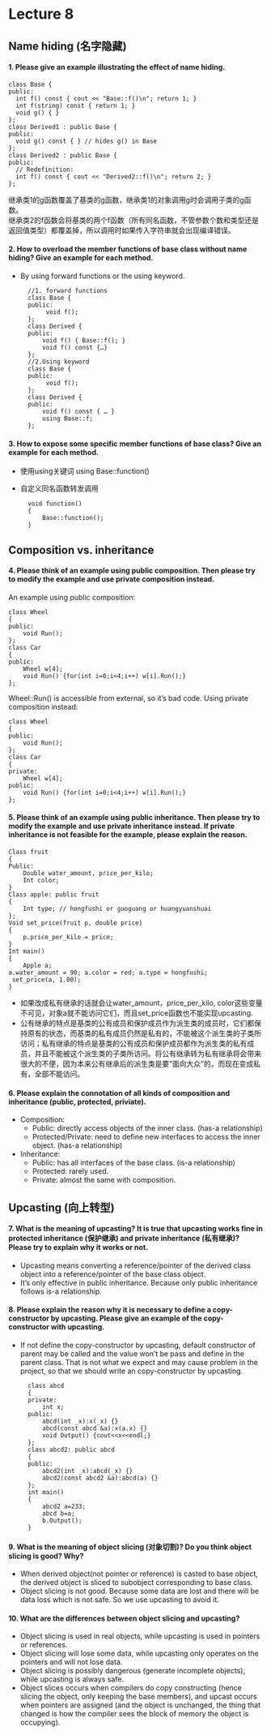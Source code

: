 # Lecture 8
##	Name hiding (名字隐藏)
#### 1.	Please give an example illustrating the effect of name hiding.




	class Base {
	public:
	  int f() const { cout << "Base::f()\n"; return 1; }
	  int f(string) const { return 1; }
	  void g() { }
	};
	class Derived1 : public Base {
	public: 
	  void g() const { } // hides g() in Base
	};
	class Derived2 : public Base {
	public:
	  // Redefinition:
	  int f() const { cout << "Derived2::f()\n"; return 2; }
	};
继承类1的g函数覆盖了基类的g函数，继承类1的对象调用g时会调用子类的g函数。  
继承类2的f函数会将基类的两个f函数（所有同名函数，不管参数个数和类型还是返回值类型）都覆盖掉，所以调用时如果传入字符串就会出现编译错误。


#### 2. How to overload the member functions of base class without name hiding? Give an example for each method.
- By using forward functions or the using keyword.

		//1. forward functions
		class Base {
		public:
		     void f();
		};
		class Derived {
		public:
		    void f() { Base::f(); }
		    void f() const {…}
		};
		//2.Using keyword
		class Base {
		public:
		     void f();
		};
		class Derived {
		public:
		    void f() const { … }
		    using Base::f;
		};





#### 3. How to expose some specific member functions of base class? Give an example for each method.

- 使用using关键词 using Base::function()
- 自定义同名函数转发调用

		void function()	
		{
			Base::function();
		}


##	Composition vs. inheritance
#### 4. Please think of an example using public composition. Then please try to modify the example and use private composition instead. 



An example using public composition:

	class Wheel
	{
	public:
		void Run();
	};
	class Car
	{
	public:
		Wheel w[4];
		void Run() {for(int i=0;i<4;i++) w[i].Run();}
	};
Wheel::Run() is accessible from external, so it’s bad code. Using private composition instead:

	class Wheel
	{
	public:
		void Run();
	};
	class Car
	{
	private:
		Wheel w[4];
	public:
		void Run() {for(int i=0;i<4;i++) w[i].Run();}
	};




#### 5. Please think of an example using public inheritance. Then please try to modify the example and use private inheritance instead. If private inheritance is not feasible for the example, please explain the reason. 


	Class fruit
	{
	Public:
		Double water_amount, price_per_kilo;
		Int color;	
	}
	Class apple: public fruit 
	{
		Int type; // hongfushi or guoguang or huangyuanshuai
	};
	Void set_price(fruit p, double price)
	{
		p.price_per_kilo = price;
	}
	Int main()
	{
		Apple a;
	a.water_amount = 90; a.color = red; a.type = hongfushi;
	 set_price(a, 1.00);
	}

- 如果改成私有继承的话就会让water_amount，price_per_kilo, color这些变量不可见，对象a就不能访问它们，而且set_price函数也不能实现upcasting.
- 公有继承的特点是基类的公有成员和保护成员作为派生类的成员时，它们都保持原有的状态，而基类的私有成员仍然是私有的，不能被这个派生类的子类所访问；私有继承的特点是基类的公有成员和保护成员都作为派生类的私有成员，并且不能被这个派生类的子类所访问。将公有继承转为私有继承将会带来很大的不便，因为本来公有继承后的派生类是要“面向大众”的，而现在变成私有，全部不能访问。


#### 6. Please explain the connotation of all kinds of composition and inheritance (public, protected, priviate).

- Composition:
  - Public: directly access objects of the inner class. (has-a relationship)
  - Protected/Private: need to define new interfaces to access the inner object. (has-a relationship)
- Inheritance:
  - Public: has all interfaces of the base class. (is-a relationship)
  - Protected: rarely used.
  - Private: almost the same with composition.

##	Upcasting (向上转型)
#### 7. What is the meaning of upcasting? It is true that upcasting works fine in protected inheritance (保护继承) and private inheritance (私有继承)? Please try to explain why it works or not.

- Upcasting means converting a reference/pointer of the derived class object into a reference/pointer of the base class object. 
- It’s only effective in public inheritance. Because only public inheritance follows is-a relationship.



#### 8. Please explain the reason why it is necessary to define a copy-constructor by upcasting. Please give an example of the copy-constructor with upcasting.


- If not define the copy-constructor by upcasting, default constructor of parent may be called and the value won’t be pass and define in the parent class. That is not what we expect and may cause problem in the project, so that we should write an copy-constructor by upcasting.
		
		class abcd
		{
		private:
			int x;
		public:
			abcd(int _x):x(_x) {}
			abcd(const abcd &a):x(a.x) {}
			void Output() {cout<<x<<endl;}
		};
		class abcd2: public abcd
		{
		public:
			abcd2(int _x):abcd(_x) {}
			abcd2(const abcd2 &a):abcd(a) {}
		};
		int main()
		{
			abcd2 a=233;
			abcd b=a;
			b.Output();
		}

#### 9. What is the meaning of object slicing (对象切割)? Do you think object slicing is good? Why?

- When derived object(not pointer or reference) is casted to base object, the derived object is sliced to subobject corresponding to base class.
- Object slicing is not good. Because some data are lost and there will be data loss which is not safe. So we use upcasting to avoid it.


#### 10. What are the differences between object slicing and upcasting?

- Object slicing is used in real objects, while upcasting is used in pointers or references.
- Object slicing will lose some data, while upcasting only operates on the pointers and will not lose data.
- Object slicing is possibly dangerous (generate incomplete objects), while upcasting is always safe.
- Object slices occurs when compilers do copy constructing (hence slicing the object, only keeping the base members), and upcast occurs when pointers are assigned (and the object is unchanged, the thing that changed is how the compiler sees the block of memory the object is occupying).